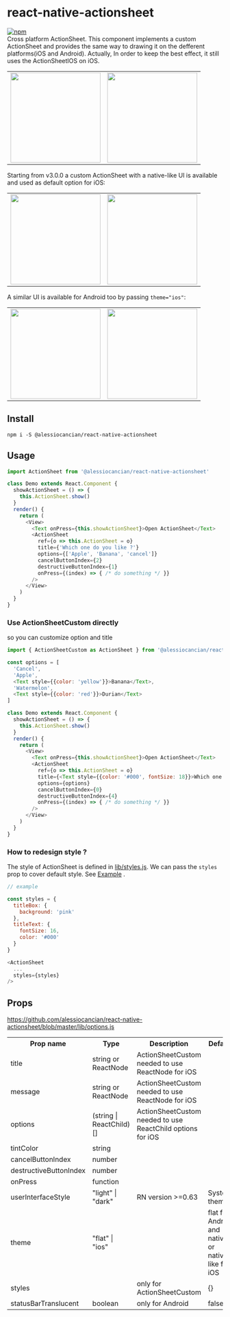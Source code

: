 # react-native-actionsheet
[![npm](https://img.shields.io/npm/v/@alessiocancian/react-native-actionsheet)](https://www.npmjs.com/package/@alessiocancian/react-native-actionsheet)\
Cross platform ActionSheet. This component implements a custom ActionSheet  and provides the same way to drawing it on the defferent platforms(iOS and Android). Actually, In order to keep the best effect, it still uses the ActionSheetIOS on iOS.

<table>
  <tbody>
    <tr>
      <td align="center" valign="top">
        <img width="210" src="./docs/ios-custom.png">
      </td>
      <td align="center" valign="top">
        <img width="210" src="./docs/ios-native.png">
      </td>
    </tr>
  </tbody>
</table>


Starting from v3.0.0 a custom ActionSheet with a native-like UI is available and used as default option for iOS:
<table>
  <tbody>
    <tr>
      <td align="center" valign="top">
        <img width="210" src="https://user-images.githubusercontent.com/18497523/124150424-d98de400-da91-11eb-94fb-2282624bf75f.png">
      </td>
      <td align="center" valign="top">
        <img width="210" src="https://user-images.githubusercontent.com/18497523/124150414-d72b8a00-da91-11eb-8be2-ff2d9ef2064a.png">
      </td>
    </tr>
  </tbody>
</table>

A similar UI is available for Android too by passing `theme="ios"`:
<table>
  <tbody>
    <tr>
      <td align="center" valign="top">
        <img width="210" src="https://user-images.githubusercontent.com/18497523/124151227-9bdd8b00-da92-11eb-832b-18387354911e.jpeg">
      </td>
      <td align="center" valign="top">
        <img width="210" src="https://user-images.githubusercontent.com/18497523/124151223-9a13c780-da92-11eb-9d6c-b462517ebafc.jpeg">
      </td>
    </tr>
  </tbody>
</table>



## Install

```
npm i -S @alessiocancian/react-native-actionsheet
```

## Usage

```js
import ActionSheet from '@alessiocancian/react-native-actionsheet'

class Demo extends React.Component {
  showActionSheet = () => {
    this.ActionSheet.show()
  }
  render() {
    return (
      <View>
        <Text onPress={this.showActionSheet}>Open ActionSheet</Text>
        <ActionSheet
          ref={o => this.ActionSheet = o}
          title={'Which one do you like ?'}
          options={['Apple', 'Banana', 'cancel']}
          cancelButtonIndex={2}
          destructiveButtonIndex={1}
          onPress={(index) => { /* do something */ }}
        />
      </View>
    )
  }
}
```


### Use ActionSheetCustom directly

so you can customize option and title

```js
import { ActionSheetCustom as ActionSheet } from '@alessiocancian/react-native-actionsheet'

const options = [
  'Cancel', 
  'Apple', 
  <Text style={{color: 'yellow'}}>Banana</Text>,
  'Watermelon', 
  <Text style={{color: 'red'}}>Durian</Text>
]

class Demo extends React.Component {
  showActionSheet = () => {
    this.ActionSheet.show()
  }
  render() {
    return (
      <View>
        <Text onPress={this.showActionSheet}>Open ActionSheet</Text>
        <ActionSheet
          ref={o => this.ActionSheet = o}
          title={<Text style={{color: '#000', fontSize: 18}}>Which one do you like?</Text>}
          options={options}
          cancelButtonIndex={0}
          destructiveButtonIndex={4}
          onPress={(index) => { /* do something */ }}
        />
      </View>
    )
  }
}
```

### How to redesign style ?

The style of ActionSheet is defined in [lib/styles.js](https://github.com/alessiocancian/react-native-actionsheet/blob/master/lib/styles.js). We can pass the `styles` prop to cover default style. See [Example](https://github.com/alessiocancian/react-native-actionsheet/blob/master/example/app/ExampleB.js#L48) .

```javascript
// example

const styles = {
  titleBox: {
    background: 'pink'
  },
  titleText: {
    fontSize: 16,
    color: '#000'
  }
}

<ActionSheet
  ...
  styles={styles}
/>
```

## Props

https://github.com/alessiocancian/react-native-actionsheet/blob/master/lib/options.js

<table>
    <tr>
        <th>Prop name</th>
        <th>Type</th>
        <th>Description</th>
        <th>Default</th>
    </tr>
    <tr>
        <td>title</td>
        <td>string or ReactNode</td>
        <td>ActionSheetCustom needed to use ReactNode for iOS</td>
        <td></td>
    </tr>
    <tr>
        <td>message</td>
        <td>string or ReactNode</td>
        <td>ActionSheetCustom needed to use ReactNode for iOS</td>
        <td></td>
    </tr>
    <tr>
        <td>options</td>
        <td>(string | ReactChild)[]</td>
        <td>ActionSheetCustom needed to use ReactChild options for iOS</td>
        <td></td>
    </tr>
    <tr>
        <td>tintColor</td>
        <td>string</td>
        <td></td>
        <td></td>
    </tr>
    <tr>
        <td>cancelButtonIndex</td>
        <td>number</td>
        <td></td>
        <td></td>
    </tr>
    <tr>
        <td>destructiveButtonIndex</td>
        <td>number</td>
        <td></td>
        <td></td>
    </tr>
    <tr>
        <td>onPress</td>
        <td>function</td>
        <td></td>
        <td></td>
    </tr>
    <tr>
        <td>userInterfaceStyle</td>
        <td>"light" | "dark"</td>
        <td>RN version >=0.63</td>
        <td>System theme</td>
    </tr>
    <tr>
        <td>theme</td>
        <td>"flat" | "ios"</td>
        <td></td>
        <td>flat for Android and native or native-like for iOS</td>
    </tr>
    <tr>
        <td>styles</td>
        <td></td>
        <td>only for ActionSheetCustom</td>
        <td>{}</td>
    </tr>
        <tr>
        <td>statusBarTranslucent</td>
        <td>boolean</td>
        <td>only for Android</td>
        <td>false</td>
    </tr>
</table>
